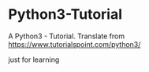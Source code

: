 # Python3-Tutorial
A Python3 - Tutorial.  Translate from https://www.tutorialspoint.com/python3/

just for learning

